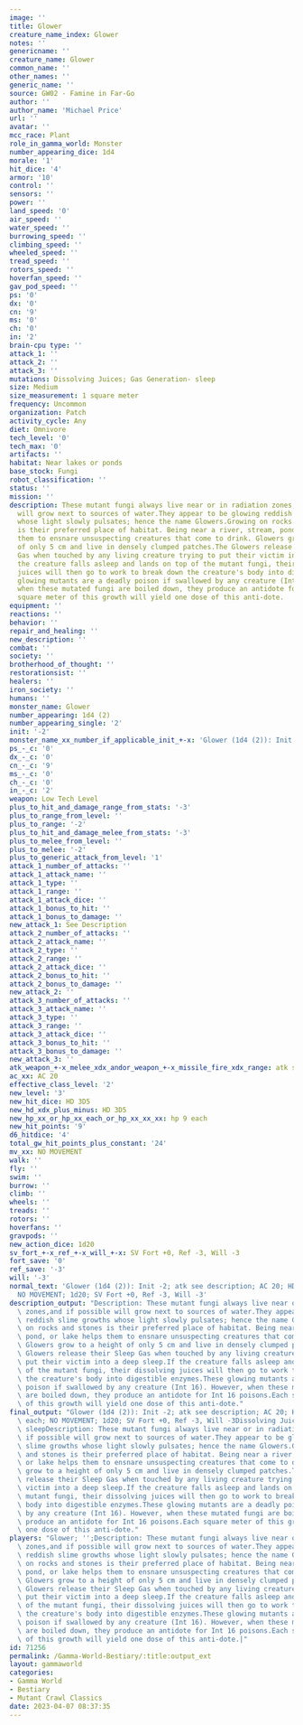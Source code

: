 ```yaml
---
image: ''
title: Glower
creature_name_index: Glower
notes: ''
genericname: ''
creature_name: Glower
common_name: ''
other_names: ''
generic_name: ''
source: GW02 - Famine in Far-Go
author: ''
author_name: 'Michael Price'
url: ''
avatar: ''
mcc_race: Plant
role_in_gamma_world: Monster
number_appearing_dice: 1d4
morale: '1'
hit_dice: '4'
armor: '10'
control: ''
sensors: ''
power: ''
land_speed: '0'
air_speed: ''
water_speed: ''
burrowing_speed: ''
climbing_speed: ''
wheeled_speed: ''
tread_speed: ''
rotors_speed: ''
hoverfan_speed: ''
gav_pod_speed: ''
ps: '0'
dx: '0'
cn: '9'
ms: '0'
ch: '0'
in: '2'
brain-cpu type: ''
attack_1: ''
attack_2: ''
attack_3: ''
mutations: Dissolving Juices; Gas Generation- sleep
size: Medium
size_measurement: 1 square meter
frequency: Uncommon
organization: Patch
activity_cycle: Any
diet: Omnivore
tech_level: '0'
tech_max: '0'
artifacts: ''
habitat: Near lakes or ponds
base_stock: Fungi
robot_classification: ''
status: ''
mission: ''
description: These mutant fungi always live near or in radiation zones,and if possible
  will grow next to sources of water.They appear to be glowing reddish slime growths
  whose light slowly pulsates; hence the name Glowers.Growing on rocks and stones
  is their preferred place of habitat. Being near a river, stream, pond, or lake helps
  them to ensnare unsuspecting creatures that come to drink. Glowers grow to a height
  of only 5 cm and live in densely clumped patches.The Glowers release their Sleep
  Gas when touched by any living creature trying to put their victim into a deep sleep.If
  the creature falls asleep and lands on top of the mutant fungi, their dissolving
  juices will then go to work to break down the creature's body into digestible enzymes.These
  glowing mutants are a deadly poison if swallowed by any creature (Int 16). However,
  when these mutated fungi are boiled down, they produce an antidote for Int 16 poisons.Each
  square meter of this growth will yield one dose of this anti-dote.
equipment: ''
reactions: ''
behavior: ''
repair_and_healing: ''
new_description: ''
combat: ''
society: ''
brotherhood_of_thought: ''
restorationsist: ''
healers: ''
iron_society: ''
humans: ''
monster_name: Glower
number_appearing: 1d4 (2)
number_appearing_single: '2'
init: '-2'
monster_name_xx_number_if_applicable_init_+-x: 'Glower (1d4 (2)): Init -2'
ps_-_c: '0'
dx_-_c: '0'
cn_-_c: '9'
ms_-_c: '0'
ch_-_c: '0'
in_-_c: '2'
weapon: Low Tech Level
plus_to_hit_and_damage_range_from_stats: '-3'
plus_to_range_from_level: ''
plus_to_range: '-2'
plus_to_hit_and_damage_melee_from_stats: '-3'
plus_to_melee_from_level: ''
plus_to_melee: '-2'
plus_to_generic_attack_from_level: '1'
attack_1_number_of_attacks: ''
attack_1_attack_name: ''
attack_1_type: ''
attack_1_range: ''
attack_1_attack_dice: ''
attack_1_bonus_to_hit: ''
attack_1_bonus_to_damage: ''
new_attack_1: See Description
attack_2_number_of_attacks: ''
attack_2_attack_name: ''
attack_2_type: ''
attack_2_range: ''
attack_2_attack_dice: ''
attack_2_bonus_to_hit: ''
attack_2_bonus_to_damage: ''
new_attack_2: ''
attack_3_number_of_attacks: ''
attack_3_attack_name: ''
attack_3_type: ''
attack_3_range: ''
attack_3_attack_dice: ''
attack_3_bonus_to_hit: ''
attack_3_bonus_to_damage: ''
new_attack_3: ''
atk_weapon_+-x_melee_xdx_andor_weapon_+-x_missile_fire_xdx_range: atk see description
ac_xx: AC 20
effective_class_level: '2'
new_level: '3'
new_hit_dice: HD 3D5
new_hd_xdx_plus_minus: HD 3D5
new_hp_xx_or_hp_xx_each_or_hp_xx_xx_xx: hp 9 each
new_hit_points: '9'
d6_hitdice: '4'
total_gw_hit_points_plus_constant: '24'
mv_xx: NO MOVEMENT
walk: ''
fly: ''
swim: ''
burrow: ''
climb: ''
wheels: ''
treads: ''
rotors: ''
hoverfans: ''
gravpods: ''
new_action_dice: 1d20
sv_fort_+-x_ref_+-x_will_+-x: SV Fort +0, Ref -3, Will -3
fort_save: '0'
ref_save: '-3'
will: '-3'
normal_text: 'Glower (1d4 (2)): Init -2; atk see description; AC 20; HD 3D5 hp 9 each;
  NO MOVEMENT; 1d20; SV Fort +0, Ref -3, Will -3'
description_output: "Description: These mutant fungi always live near or in radiation\
  \ zones,and if possible will grow next to sources of water.They appear to be glowing\
  \ reddish slime growths whose light slowly pulsates; hence the name Glowers.Growing\
  \ on rocks and stones is their preferred place of habitat. Being near a river, stream,\
  \ pond, or lake helps them to ensnare unsuspecting creatures that come to drink.\
  \ Glowers grow to a height of only 5 cm and live in densely clumped patches.The\
  \ Glowers release their Sleep Gas when touched by any living creature trying to\
  \ put their victim into a deep sleep.If the creature falls asleep and lands on top\
  \ of the mutant fungi, their dissolving juices will then go to work to break down\
  \ the creature's body into digestible enzymes.These glowing mutants are a deadly\
  \ poison if swallowed by any creature (Int 16). However, when these mutated fungi\
  \ are boiled down, they produce an antidote for Int 16 poisons.Each square meter\
  \ of this growth will yield one dose of this anti-dote."
final_output: "Glower (1d4 (2)): Init -2; atk see description; AC 20; HD 3D5 hp 9\
  \ each; NO MOVEMENT; 1d20; SV Fort +0, Ref -3, Will -3Dissolving Juices; Gas Generation-\
  \ sleepDescription: These mutant fungi always live near or in radiation zones,and\
  \ if possible will grow next to sources of water.They appear to be glowing reddish\
  \ slime growths whose light slowly pulsates; hence the name Glowers.Growing on rocks\
  \ and stones is their preferred place of habitat. Being near a river, stream, pond,\
  \ or lake helps them to ensnare unsuspecting creatures that come to drink. Glowers\
  \ grow to a height of only 5 cm and live in densely clumped patches.The Glowers\
  \ release their Sleep Gas when touched by any living creature trying to put their\
  \ victim into a deep sleep.If the creature falls asleep and lands on top of the\
  \ mutant fungi, their dissolving juices will then go to work to break down the creature's\
  \ body into digestible enzymes.These glowing mutants are a deadly poison if swallowed\
  \ by any creature (Int 16). However, when these mutated fungi are boiled down, they\
  \ produce an antidote for Int 16 poisons.Each square meter of this growth will yield\
  \ one dose of this anti-dote."
players: "Glower; '';Description: These mutant fungi always live near or in radiation\
  \ zones,and if possible will grow next to sources of water.They appear to be glowing\
  \ reddish slime growths whose light slowly pulsates; hence the name Glowers.Growing\
  \ on rocks and stones is their preferred place of habitat. Being near a river, stream,\
  \ pond, or lake helps them to ensnare unsuspecting creatures that come to drink.\
  \ Glowers grow to a height of only 5 cm and live in densely clumped patches.The\
  \ Glowers release their Sleep Gas when touched by any living creature trying to\
  \ put their victim into a deep sleep.If the creature falls asleep and lands on top\
  \ of the mutant fungi, their dissolving juices will then go to work to break down\
  \ the creature's body into digestible enzymes.These glowing mutants are a deadly\
  \ poison if swallowed by any creature (Int 16). However, when these mutated fungi\
  \ are boiled down, they produce an antidote for Int 16 poisons.Each square meter\
  \ of this growth will yield one dose of this anti-dote.|"
id: 71256
permalink: /Gamma-World-Bestiary/:title:output_ext
layout: gammaworld
categories:
- Gamma World
- Bestiary
- Mutant Crawl Classics
date: 2023-04-07 08:37:35
---
```

